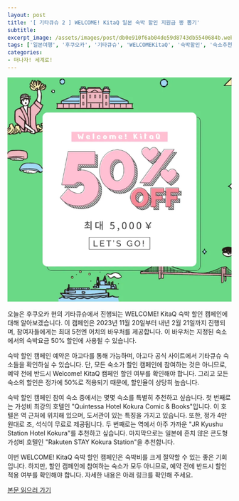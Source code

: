 ```yaml
---
layout: post
title: '[ 기타큐슈 2 ] WELCOME! KitaQ 일본 숙박 할인 지원금 뽕 뽑기'
subtitle: 
excerpt_image: /assets/images/post/db0e910f6ab04de59d8743db5540684b.webp
tags: ['일본여행', '후쿠오카', '기타큐슈', 'WELCOMEKitaQ', '숙박할인', '숙소추천', '고쿠라역', '라쿠텐스테이고쿠라', '고쿠라스테이션호텔', '퀸테사호텔고쿠라', '기타큐슈5000엔', '여행지원금', '이벤트']
categories: 
- 떠나자! 세계로!
---
```


![메인 이미지](/assets/images/post/db0e910f6ab04de59d8743db5540684b.webp)

오늘은 후쿠오카 현의 기타큐슈에서 진행되는 WELCOME! KitaQ 숙박 할인 캠페인에 대해 알아보겠습니다. 이 캠페인은 2023년 11월 20일부터 내년 2월 21일까지 진행되며, 참여자들에게는 최대 5천엔 어치의 바우처를 제공합니다. 이 바우처는 지정된 숙소에서의 숙박요금 50% 할인에 사용될 수 있습니다.

숙박 할인 캠페인 예약은 아고다를 통해 가능하며, 아고다 공식 사이트에서 기타큐슈 숙소들을 확인하실 수 있습니다. 단, 모든 숙소가 할인 캠페인에 참여하는 것은 아니므로, 예약 전에 반드시 Welcome! KitaQ 캠페인 할인 여부를 확인해야 합니다. 그리고 모든 숙소의 할인은 정가에 50%로 적용되기 때문에, 할인율이 상당히 높습니다.

숙박 할인 캠페인 참여 숙소 중에서는 몇몇 숙소를 특별히 추천하고 싶습니다. 첫 번째로는 가성비 최강의 호텔인 "Quintessa Hotel Kokura Comic & Books"입니다. 이 호텔은 역 근처에 위치해 있으며, 도서관이 있는 특징을 가지고 있습니다. 또한, 정가 4만 원대로 조, 석식이 무료로 제공됩니다. 두 번째로는 역에서 아주 가까운 "JR Kyushu Station Hotel Kokura"를 추천하고 싶습니다. 마지막으로는 일본에 흔치 않은 콘도형 가성비 호텔인 "Rakuten STAY Kokura Station"을 추천합니다.

이번 WELCOME! KitaQ 숙박 할인 캠페인은 숙박비를 크게 절약할 수 있는 좋은 기회입니다. 하지만, 할인 캠페인에 참여하는 숙소가 모두 아니므로, 예약 전에 반드시 할인 적용 여부를 확인해야 합니다. 자세한 내용은 아래 링크를 확인해 주세요.

[본문 읽으러 가기](https://m.blog.naver.com/ham_eaten_jellybear/223270626885)
